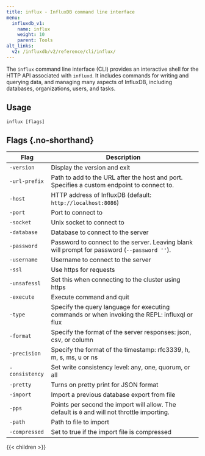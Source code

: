 ```yaml
---
title: influx - InfluxDB command line interface
menu:
  influxdb_v1:
    name: influx
    weight: 10
    parent: Tools
alt_links:
  v2: /influxdb/v2/reference/cli/influx/
---
```


The `influx` command line interface (CLI) provides an interactive shell for the HTTP API associated with `influxd`.
It includes commands for writing and querying data, and managing many aspects of InfluxDB, including databases, organizations, users, and tasks.

## Usage

```
influx [flags]
```

## Flags {.no-shorthand}

| Flag           | Description                                                                                   |
| -------------- | --------------------------------------------------------------------------------------------- |
| `-version`     | Display the version and exit                                                                  |
| `-url-prefix`  | Path to add to the URL after the host and port. Specifies a custom endpoint to connect to.    |
| `-host`        | HTTP address of InfluxDB (default: `http://localhost:8086`)                                   |
| `-port`        | Port to connect to                                                                            |
| `-socket`      | Unix socket to connect to                                                                     |
| `-database`    | Database to connect to the server                                                             |
| `-password`    | Password to connect to the server. Leaving blank will prompt for password (`--password ''`).  |
| `-username`    | Username to connect to the server                                                             |
| `-ssl`         | Use https for requests                                                                        |
| `-unsafessl`   | Set this when connecting to the cluster using https                                           |
| `-execute`     | Execute command and quit                                                                      |
| `-type`        | Specify the query language for executing commands or when invoking the REPL: influxql or flux |
| `-format`      | Specify the format of the server responses: json, csv, or column                              |
| `-precision`   | Specify the format of the timestamp: rfc3339, h, m, s, ms, u or ns                            |
| `-consistency` | Set write consistency level: any, one, quorum, or all                                         |
| `-pretty`      | Turns on pretty print for JSON format                                                         |
| `-import`      | Import a previous database export from file                                                   |
| `-pps`         | Points per second the import will allow. The default is `0` and will not throttle importing.  |
| `-path`        | Path to file to import                                                                        |
| `-compressed`  | Set to true if the import file is compressed                                                  |

{{< children >}}